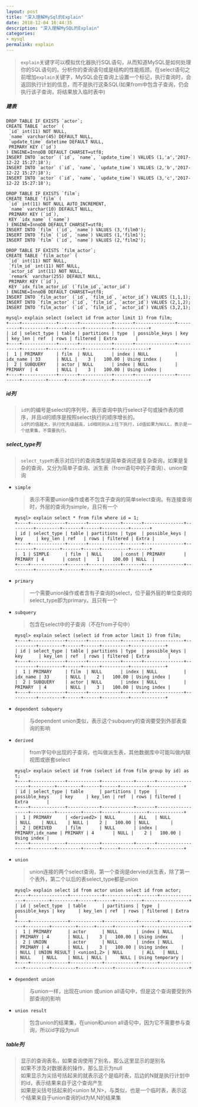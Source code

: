 ```yaml
---
layout: post
title: "深入理解MySql的Explain"
date: 2018-12-04 16:44:35
description: "深入理解MySQL的Explain"
categories:
- mysql
permalink: explain
---
```


> `explain`关键字可以模拟优化器执行SQL语句，从而知道MySQL是如何处理你的SQL语句的。分析你的查询语句或是结构的性能瓶颈。在select语句之前增加`explain`关键字，MySQL会在查询上设置一个标记，执行查询时，会返回执行计划的信息，而不是执行这条SQL(如果from中包含子查询，仍会执行该子查询，将结果放入临时表中)

##### 建表
```vim
DROP TABLE IF EXISTS `actor`;
CREATE TABLE `actor` (
 `id` int(11) NOT NULL,
 `name` varchar(45) DEFAULT NULL,
 `update_time` datetime DEFAULT NULL,
 PRIMARY KEY (`id`)
) ENGINE=InnoDB DEFAULT CHARSET=utf8;
INSERT INTO `actor` (`id`, `name`, `update_time`) VALUES (1,'a','2017-12-22 15:27:18');
INSERT INTO `actor` (`id`, `name`, `update_time`) VALUES (2,'b','2017-12-22 15:27:18');
INSERT INTO `actor` (`id`, `name`, `update_time`) VALUES (3,'c','2017-12-22 15:27:18');

DROP TABLE IF EXISTS `film`;
CREATE TABLE `film` (
 `id` int(11) NOT NULL AUTO_INCREMENT,
 `name` varchar(10) DEFAULT NULL,
 PRIMARY KEY (`id`),
 KEY `idx_name` (`name`)
) ENGINE=InnoDB DEFAULT CHARSET=utf8;
INSERT INTO `film` (`id`, `name`) VALUES (3,'film0');
INSERT INTO `film` (`id`, `name`) VALUES (1,'film1');
INSERT INTO `film` (`id`, `name`) VALUES (2,'film2');

DROP TABLE IF EXISTS `film_actor`;
CREATE TABLE `film_actor` (
 `id` int(11) NOT NULL,
 `film_id` int(11) NOT NULL,
 `actor_id` int(11) NOT NULL,
 `remark` varchar(255) DEFAULT NULL,
 PRIMARY KEY (`id`),
 KEY `idx_film_actor_id` (`film_id`,`actor_id`)
) ENGINE=InnoDB DEFAULT CHARSET=utf8;
INSERT INTO `film_actor` (`id`, `film_id`, `actor_id`) VALUES (1,1,1);
INSERT INTO `film_actor` (`id`, `film_id`, `actor_id`) VALUES (2,1,2);
INSERT INTO `film_actor` (`id`, `film_id`, `actor_id`) VALUES (3,2,1);
```

```vim
mysql> explain select (select id from actor limit 1) from film;
+----+-------------+-------+------------+-------+---------------+----------+---------+------+------+----------+-------------+
| id | select_type | table | partitions | type  | possible_keys | key      | key_len | ref  | rows | filtered | Extra       |
+----+-------------+-------+------------+-------+---------------+----------+---------+------+------+----------+-------------+
|  1 | PRIMARY     | film  | NULL       | index | NULL          | idx_name | 33      | NULL |    3 |   100.00 | Using index |
|  2 | SUBQUERY    | actor | NULL       | index | NULL          | PRIMARY  | 4       | NULL |    3 |   100.00 | Using index |
+----+-------------+-------+------------+-------+---------------+----------+---------+------+------+----------+-------------+
```

##### id列
> `id列`的编号是select的序列号，表示查询中执行select子句或操作表的顺序，并且id的顺序是按照select执行的顺序增长的。  
> `id列的值越大，执行优先级越高，id相同则从上往下执行，id值如果为NULL，表示是一个结果集，不需要执行。`

##### select_type列
> `select_type列`表示对应行的查询类型是简单查询还是复杂查询，如果是复杂的查询，又分为简单子查询、派生表（from语句中的子查询）、union查询  

- `simple`
  > 表示不需要union操作或者不包含子查询的简单select查询。有连接查询时，外层的查询为simple，且只有一个  

  ```vim
  mysql> explain select * from film where id = 1;
  +----+-------------+-------+------------+-------+---------------+---------+---------+-------+------+----------+-------+
  | id | select_type | table | partitions | type  | possible_keys | key     | key_len | ref   | rows | filtered | Extra |
  +----+-------------+-------+------------+-------+---------------+---------+---------+-------+------+----------+-------+
  |  1 | SIMPLE      | film  | NULL       | const | PRIMARY       | PRIMARY | 4       | const |    1 |   100.00 | NULL  |
  +----+-------------+-------+------------+-------+---------------+---------+---------+-------+------+----------+-------+
  ```
- `primary`  
  > 一个需要union操作或者含有子查询的select，位于最外层的单位查询的select_type即为primary。且只有一个  
- `subquery`  
  > 包含在select中的子查询（不在from子句中）  

  ```vim
  mysql> explain select (select id from actor limit 1) from film;
  +----+-------------+-------+------------+-------+---------------+----------+---------+------+------+----------+-------------+
  | id | select_type | table | partitions | type  | possible_keys | key      | key_len | ref  | rows | filtered | Extra       |
  +----+-------------+-------+------------+-------+---------------+----------+---------+------+------+----------+-------------+
  |  1 | PRIMARY     | film  | NULL       | index | NULL          | idx_name | 33      | NULL |    2 |   100.00 | Using index |
  |  2 | SUBQUERY    | actor | NULL       | index | NULL          | PRIMARY  | 4       | NULL |    3 |   100.00 | Using index |
  +----+-------------+-------+------------+-------+---------------+----------+---------+------+------+----------+-------------+
  ```
- `dependent subquery`
  > 与dependent union类似，表示这个subquery的查询要受到外部表查询的影响
- `derived`
  > from字句中出现的子查询，也叫做派生表，其他数据库中可能叫做内联视图或嵌套select  

  ```vim
  mysql> explain select id from (select id from film group by id) as t;
  +----+-------------+------------+------------+-------+------------------+---------+---------+------+------+----------+-------------+
  | id | select_type | table      | partitions | type  | possible_keys    | key     | key_len | ref  | rows | filtered | Extra       |
  +----+-------------+------------+------------+-------+------------------+---------+---------+------+------+----------+-------------+
  |  1 | PRIMARY     | <derived2> | NULL       | ALL   | NULL             | NULL    | NULL    | NULL |    2 |   100.00 | NULL        |
  |  2 | DERIVED     | film       | NULL       | index | PRIMARY,idx_name | PRIMARY | 4       | NULL |    2 |   100.00 | Using index |
  +----+-------------+------------+------------+-------+------------------+---------+---------+------+------+----------+-------------+
  ```
- `union`
  > union连接的两个select查询，第一个查询是dervied派生表，除了第一个表外，第二个以后的表select_type都是union  

  ```vim
  mysql> explain select id from actor union select id from actor;
  +----+--------------+------------+------------+-------+---------------+---------+---------+------+------+----------+-----------------+
  | id | select_type  | table      | partitions | type  | possible_keys | key     | key_len | ref  | rows | filtered | Extra           |
  +----+--------------+------------+------------+-------+---------------+---------+---------+------+------+----------+-----------------+
  |  1 | PRIMARY      | actor      | NULL       | index | NULL          | PRIMARY | 4       | NULL |    3 |   100.00 | Using index     |
  |  2 | UNION        | actor      | NULL       | index | NULL          | PRIMARY | 4       | NULL |    3 |   100.00 | Using index     |
  | NULL | UNION RESULT | <union1,2> | NULL       | ALL   | NULL          | NULL    | NULL    | NULL | NULL |     NULL | Using temporary |
  +----+--------------+------------+------------+-------+---------------+---------+---------+------+------+----------+-----------------+
  ```
- `dependent union`
  > 与union一样，出现在union 或union all语句中，但是这个查询要受到外部查询的影响    
- `union result`
  > 包含union的结果集，在union和union all语句中，因为它不需要参与查询，所以id字段为null

##### table列
> 显示的查询表名，如果查询使用了别名，那么这里显示的是别名  
> 如果不涉及对数据表的操作，那么显示为null  
> 如果显示为尖括号括起来的<derived N>就表示这个是临时表，后边的N就是执行计划中的id，表示结果来自于这个查询产生  
> 如果是尖括号括起来的<union M,N>，与<derived N>类似，也是一个临时表，表示这个结果来自于union查询的id为M,N的结果集
